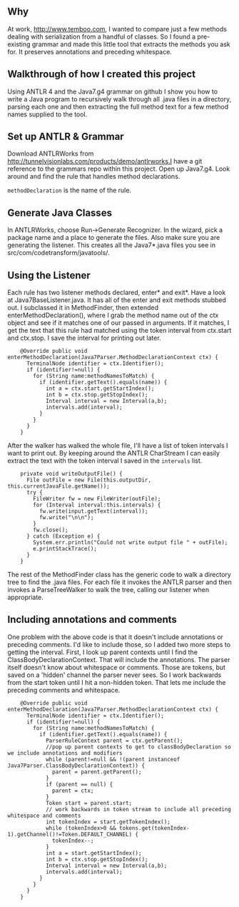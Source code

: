 ## Why
At work, http://www.temboo.com, I wanted to compare just a few methods dealing with serialization from a handful of classes.  So I found a pre-existing grammar and made this little tool that extracts the methods you ask for.  It preserves annotations and preceding whitespace.

## Walkthrough of how I created this project
Using ANTLR 4 and the Java7.g4 grammar on github I show you how to write a Java program to recursively walk through all .java files in a directory, parsing each one and then extracting the full method text for a few method names supplied to the tool.

## Set up ANTLR & Grammar
Download ANTLRWorks from http://tunnelvisionlabs.com/products/demo/antlrworks.I have a git reference to the grammars repo within this project.  Open up Java7.g4.  Look around and find the rule that handles method declarations.

`methodDeclaration` is the name of the rule.  

## Generate Java Classes
In ANTLRWorks, choose Run->Generate Recognizer.  In the wizard, pick a package name and a place to generate the files.  Also make sure you are generating the listener.  This creates all the Java7*.java files you see in src/com/codetransform/javatools/.


## Using the Listener
Each rule has two listener methods declared, enter* and exit*.  Have a look at Java7BaseListener.java.  It has all of the enter and exit methods stubbed out.  I  subclassed it in MethodFinder, then extended enterMethodDeclaration(), where I grab the method name out of the ctx object and see if it matches one of our passed in arguments.  If it matches, I get the text that this rule had matched using the token interval from ctx.start and ctx.stop.  I save the interval for printing out later.

        @Override public void enterMethodDeclaration(Java7Parser.MethodDeclarationContext ctx) {
          TerminalNode identifier = ctx.Identifier();
          if (identifier!=null) {
            for (String name:methodNamesToMatch) {
              if (identifier.getText().equals(name)) {
                int a = ctx.start.getStartIndex();
                int b = ctx.stop.getStopIndex();
                Interval interval = new Interval(a,b);
                intervals.add(interval);
              }
            }
          }
        }

After the walker has walked the whole file, I'll have a list of token intervals I want to print out.  By keeping around the ANTLR CharStream I can easily extract the text with the token interval I saved in the `intervals` list.

        private void writeOutputFile() {
          File outFile = new File(this.outputDir, this.currentJavaFile.getName());
          try {
            FileWriter fw = new FileWriter(outFile);
            for (Interval interval:this.intervals) {
              fw.write(input.getText(interval));
              fw.write("\n\n");
            }
            fw.close();
          } catch (Exception e) {
            System.err.println("Could not write output file " + outFile);
            e.printStackTrace();
          }
        }


The rest of the MethodFinder class has the generic code to walk a directory tree to find the .java files.  For each file it invokes the ANTLR parser and then invokes a ParseTreeWalker to walk the tree, calling our listener when appropriate.

## Including annotations and comments

One problem with the above code is that it doesn't include annotations or preceding comments.  I'd like to include those, so I added two more steps to getting the interval.  First, I look up parent contexts until I find the ClassBodyDeclarationContext.  That will include the annotations.  The parser itself doesn't know about whitespace or comments.  Those are tokens, but saved on a 'hidden' channel the parser never sees.  So I work backwards from the start token until I hit a non-hidden token.  That lets me include the preceding comments and whitespace.

        @Override public void enterMethodDeclaration(Java7Parser.MethodDeclarationContext ctx) {
          TerminalNode identifier = ctx.Identifier();
          if (identifier!=null) {
            for (String name:methodNamesToMatch) {
              if (identifier.getText().equals(name)) {
                ParserRuleContext parent = ctx.getParent();
                //pop up parent contexts to get to classBodyDeclaration so we include annotations and modifiers
                while (parent!=null && !(parent instanceof Java7Parser.ClassBodyDeclarationContext)) {
                  parent = parent.getParent();
                }
                if (parent == null) {
                  parent = ctx;
                }
                Token start = parent.start;
                // work backwards in token stream to include all preceding whitespace and comments
                int tokenIndex = start.getTokenIndex();
                while (tokenIndex>0 && tokens.get(tokenIndex-1).getChannel()!=Token.DEFAULT_CHANNEL) {
                  tokenIndex--;
                }
                int a = start.getStartIndex();
                int b = ctx.stop.getStopIndex();
                Interval interval = new Interval(a,b);
                intervals.add(interval);
              }
            }
          }
        }
